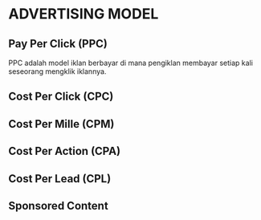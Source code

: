 # ADVERTISING MODEL

## Pay Per Click (PPC)

PPC adalah model iklan berbayar di mana pengiklan membayar setiap kali seseorang mengklik iklannya.

## Cost Per Click (CPC)

## Cost Per Mille (CPM)

## Cost Per Action (CPA)

## Cost Per Lead (CPL)

## Sponsored Content